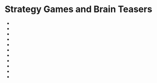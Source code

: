 # Strategy Games and Brain Teasers

- [](p1.md)
- [](p2.md)
- [](p3.md)
- [](p4.md)
- [](p5.md)
- [](p6.md)
- [](p7.md)
- [](p8.md)
- [](p9.md)
- [](p10.md)
- [](p11.md)
